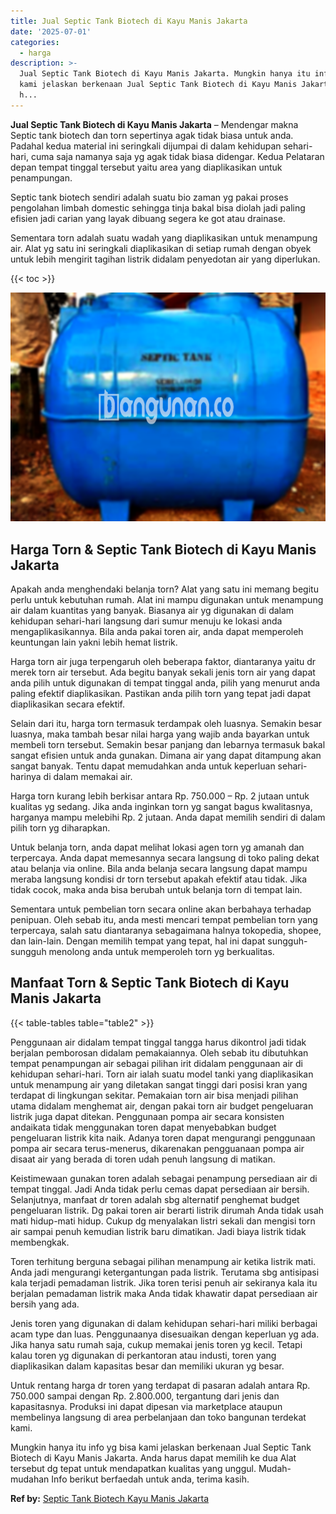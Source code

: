 ```yaml
---
title: Jual Septic Tank Biotech di Kayu Manis Jakarta
date: '2025-07-01'
categories:
  - harga
description: >-
  Jual Septic Tank Biotech di Kayu Manis Jakarta. Mungkin hanya itu info yg bisa
  kami jelaskan berkenaan Jual Septic Tank Biotech di Kayu Manis Jakarta. Anda
  h...
---
```


**Jual Septic Tank Biotech di Kayu Manis Jakarta** – Mendengar makna Septic tank biotech dan torn sepertinya agak tidak biasa untuk anda. Padahal kedua material ini seringkali dijumpai di dalam kehidupan sehari-hari, cuma saja namanya saja yg agak tidak biasa didengar. Kedua Pelataran depan tempat tinggal tersebut yaitu area yang diaplikasikan untuk penampungan.

Septic tank biotech sendiri adalah suatu bio zaman yg pakai proses pengolahan limbah domestic sehingga tinja bakal bisa diolah jadi paling efisien jadi carian yang layak dibuang segera ke got atau drainase.

Sementara torn adalah suatu wadah yang diaplikasikan untuk menampung air. Alat yg satu ini seringkali diaplikasikan di setiap rumah dengan obyek untuk lebih mengirit tagihan listrik didalam penyedotan air yang diperlukan.

{{< toc >}}

![Jual Septic Tank Biotech di Kayu Manis Jakarta](/images/jual-bio-septictank-44.png)

## Harga Torn & Septic Tank Biotech di Kayu Manis Jakarta

Apakah anda menghendaki belanja torn? Alat yang satu ini memang begitu perlu untuk kebutuhan rumah. Alat ini mampu digunakan untuk menampung air dalam kuantitas yang banyak. Biasanya air yg digunakan di dalam kehidupan sehari-hari langsung dari sumur menuju ke lokasi anda mengaplikasikannya. Bila anda pakai toren air, anda dapat memperoleh keuntungan lain yakni lebih hemat listrik.

Harga torn air juga terpengaruh oleh beberapa faktor, diantaranya yaitu dr merek torn air tersebut. Ada begitu banyak sekali jenis torn air yang dapat anda pilih untuk digunakan di tempat tinggal anda, pilih yang menurut anda paling efektif diaplikasikan. Pastikan anda pilih torn yang tepat jadi dapat diaplikasikan secara efektif.

Selain dari itu, harga torn termasuk terdampak oleh luasnya. Semakin besar luasnya, maka tambah besar nilai harga yang wajib anda bayarkan untuk membeli torn tersebut. Semakin besar panjang dan lebarnya termasuk bakal sangat efisien untuk anda gunakan. Dimana air yang dapat ditampung akan sangat banyak. Tentu dapat memudahkan anda untuk keperluan sehari-harinya di dalam memakai air.

Harga torn kurang lebih berkisar antara Rp. 750.000 – Rp. 2 jutaan untuk kualitas yg sedang. Jika anda inginkan torn yg sangat bagus kwalitasnya, harganya mampu melebihi Rp. 2 jutaan. Anda dapat memilih sendiri di dalam pilih torn yg diharapkan.

Untuk belanja torn, anda dapat melihat lokasi agen torn yg amanah dan terpercaya. Anda dapat memesannya secara langsung di toko paling dekat atau belanja via online. Bila anda belanja secara langsung dapat mampu meraba langsung kondisi dr torn tersebut apakah efektif atau tidak. Jika tidak cocok, maka anda bisa berubah untuk belanja torn di tempat lain.

Sementara untuk pembelian torn secara online akan berbahaya terhadap penipuan. Oleh sebab itu, anda mesti mencari tempat pembelian torn yang terpercaya, salah satu diantaranya sebagaimana halnya tokopedia, shopee, dan lain-lain. Dengan memilih tempat yang tepat, hal ini dapat sungguh-sungguh menolong anda untuk memperoleh torn yg berkualitas.

## Manfaat Torn & Septic Tank Biotech di Kayu Manis Jakarta

{{< table-tables table="table2" >}}

Penggunaan air didalam tempat tinggal tangga harus dikontrol jadi tidak berjalan pemborosan didalam pemakaiannya. Oleh sebab itu dibutuhkan tempat penampungan air sebagai pilihan irit didalam penggunaan air di kehidupan sehari-hari. Torn air ialah suatu model tanki yang diaplikasikan untuk menampung air yang diletakan sangat tinggi dari posisi kran yang terdapat di lingkungan sekitar. Pemakaian torn air bisa menjadi pilihan utama didalam menghemat air, dengan pakai torn air budget pengeluaran listrik juga dapat ditekan. Penggunaan pompa air secara konsisten andaikata tidak menggunakan toren dapat menyebabkan budget pengeluaran listrik kita naik. Adanya toren dapat mengurangi penggunaan pompa air secara terus-menerus, dikarenakan pengguanaan pompa air disaat air yang berada di toren udah penuh langsung di matikan.

Keistimewaan gunakan toren adalah sebagai penampung persediaan air di tempat tinggal. Jadi Anda tidak perlu cemas dapat persediaan air bersih. Selanjutnya, manfaat dr toren adalah sbg alternatif penghemat budget pengeluaran listrik. Dg pakai toren air berarti listrik dirumah Anda tidak usah mati hidup-mati hidup. Cukup dg menyalakan listri sekali dan mengisi torn air sampai penuh kemudian listrik baru dimatikan. Jadi biaya listrik tidak membengkak.

Toren terhitung berguna sebagai pilihan menampung air ketika listrik mati. Anda jadi mengurangi ketergantungan pada listrik. Terutama sbg antisipasi kala terjadi pemadaman listrik. Jika toren terisi penuh air sekiranya kala itu berjalan pemadaman listrik maka Anda tidak khawatir dapat persediaan air bersih yang ada.

Jenis toren yang digunakan di dalam kehidupan sehari-hari miliki berbagai acam type dan luas. Penggunaanya disesuaikan dengan keperluan yg ada. Jika hanya satu rumah saja, cukup memakai jenis toren yg kecil. Tetapi kalau toren yg digunakan di perkantoran atau industi, toren yang diaplikasikan dalam kapasitas besar dan memiliki ukuran yg besar.

Untuk rentang harga dr toren yang terdapat di pasaran adalah antara Rp. 750.000 sampai dengan Rp. 2.800.000, tergantung dari jenis dan kapasitasnya. Produksi ini dapat dipesan via marketplace ataupun membelinya langsung di area perbelanjaan dan toko bangunan terdekat kami.

Mungkin hanya itu info yg bisa kami jelaskan berkenaan Jual Septic Tank Biotech di Kayu Manis Jakarta. Anda harus dapat memilih ke dua Alat tersebut dg tepat untuk mendapatkan kualitas yang unggul. Mudah-mudahan Info berikut berfaedah untuk anda, terima kasih.

**Ref by:** [Septic Tank Biotech Kayu Manis Jakarta](https://id.wikipedia.org/wiki/Septic)
